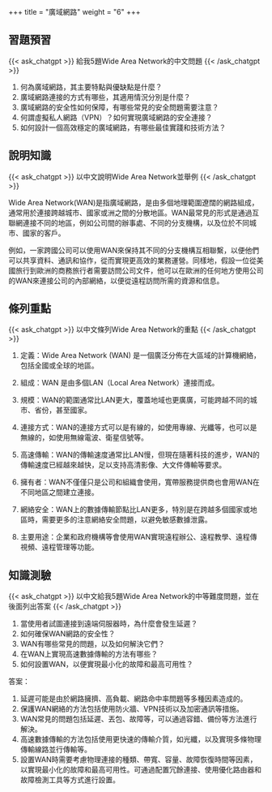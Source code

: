 +++
title = "廣域網路"
weight = "6"
+++
## 習題預習
{{< ask_chatgpt >}}
給我5題Wide Area Network的中文問題
{{< /ask_chatgpt >}}

1. 何為廣域網路，其主要特點與優缺點是什麼？
2. 廣域網路連接的方式有哪些，其適用情況分別是什麼？
3. 廣域網路的安全性如何保障，有哪些常見的安全問題需要注意？
4. 何謂虛擬私人網路（VPN）？如何實現廣域網路的安全連接？
5. 如何設計一個高效穩定的廣域網路，有哪些最佳實踐和技術方法？   

## 說明知識
{{< ask_chatgpt >}}
以中文說明Wide Area Network並舉例
{{< /ask_chatgpt >}}

Wide Area Network(WAN)是指廣域網路，是由多個地理範圍遼闊的網路組成，通常用於連接跨越城市、國家或洲之間的分散地區。WAN最常見的形式是通過互聯網連接不同的地區，例如公司間的辦事處、不同的分支機構，以及位於不同城市、國家的客戶。

例如，一家跨國公司可以使用WAN來保持其不同的分支機構互相聯繫，以便他們可以共享資料、通訊和協作，從而實現更高效的業務運營。同樣地，假設一位從美國旅行到歐洲的商務旅行者需要訪問公司文件，他可以在歐洲的任何地方使用公司的WAN來連接公司的內部網絡，以便從遠程訪問所需的資源和信息。   

## 條列重點
{{< ask_chatgpt >}}
以中文條列Wide Area Network的重點
{{< /ask_chatgpt >}}

1. 定義：Wide Area Network (WAN) 是一個廣泛分佈在大區域的計算機網絡，包括全國或全球的地區。

2. 組成：WAN 是由多個LAN（Local Area Network）連接而成。

3. 規模：WAN的範圍通常比LAN更大，覆蓋地域也更廣廣，可能跨越不同的城市、省份，甚至國家。

4. 連接方式：WAN的連接方式可以是有線的，如使用專線、光纖等，也可以是無線的，如使用無線電波、衛星信號等。

5. 高速傳輸：WAN的傳輸速度通常比LAN慢，但現在隨著科技的進步，WAN的傳輸速度已經越來越快，足以支持高清影像、大文件傳輸等要求。

6. 擁有者：WAN不僅僅只是公司和組織會使用，寬帶服務提供商也會用WAN在不同地區之間建立連接。

7. 網絡安全：WAN上的數據傳輸節點比LAN更多，特別是在跨越多個國家或地區時，需要更多的注意網絡安全問題，以避免敏感數據泄露。

8. 主要用途：企業和政府機構等會使用WAN實現遠程辦公、遠程教學、遠程傳視頻、遠程管理等功能。   

## 知識測驗
{{< ask_chatgpt >}}
以中文給我5題Wide Area Network的中等難度問題，並在後面列出答案
{{< /ask_chatgpt >}}

1. 當使用者試圖連接到遠端伺服器時，為什麼會發生延遲？
2. 如何確保WAN網路的安全性？
3. WAN有哪些常見的問題，以及如何解決它們？
4. 在WAN上實現高速數據傳輸的方法有哪些？
5. 如何設置WAN，以便實現最小化的故障和最高可用性？

答案：
1. 延遲可能是由於網路擁擠、高負載、網路命中率問題等多種因素造成的。
2. 保護WAN網絡的方法包括使用防火牆、VPN技術以及加密通訊等措施。
3. WAN常見的問題包括延遲、丟包、故障等，可以通過容錯、備份等方法進行解決。
4. 高速數據傳輸的方法包括使用更快速的傳輸介質，如光纖，以及實現多條物理傳輸線路並行傳輸等。
5. 設置WAN時需要考慮物理連接的種類、帶寬、容量、故障恢復時間等因素，以實現最小化的故障和最高可用性。可通過配置冗餘連接、使用優化路由器和故障檢測工具等方式進行設置。   

